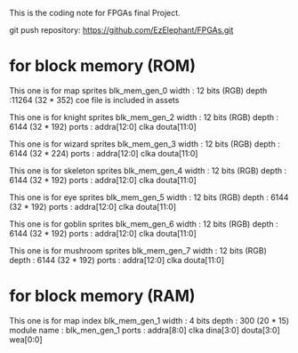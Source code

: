 This is the coding note for FPGAs final Project.

git push repository: https://github.com/EzElephant/FPGAs.git

# for block memory (ROM)
This one is for map sprites
blk_mem_gen_0
width : 12 bits (RGB)
depth :11264 (32 * 352)
coe file is included in assets

This one is for knight sprites
blk_mem_gen_2
width : 12 bits (RGB)
depth : 6144 (32 * 192)
ports : addra[12:0]
        clka
        douta[11:0]

This one is for wizard sprites
blk_mem_gen_3
width : 12 bits (RGB)
depth : 6144 (32 * 224)
ports : addra[12:0]
        clka
        douta[11:0]

This one is for skeleton sprites
blk_mem_gen_4
width : 12 bits (RGB)
depth : 6144 (32 * 192)
ports : addra[12:0]
        clka
        douta[11:0]

This one is for eye sprites
blk_mem_gen_5
width : 12 bits (RGB)
depth : 6144 (32 * 192)
ports : addra[12:0]
        clka
        douta[11:0]

This one is for goblin sprites
blk_mem_gen_6
width : 12 bits (RGB)
depth : 6144 (32 * 192)
ports : addra[12:0]
        clka
        douta[11:0]

This one is for mushroom sprites
blk_mem_gen_7
width : 12 bits (RGB)
depth : 6144 (32 * 192)
ports : addra[12:0]
        clka
        douta[11:0]

# for block memory (RAM)
This one is for map index
blk_mem_gen_1
width : 4 bits
depth : 300 (20 * 15)
module name : blk_men_gen_1
ports : addra[8:0]
        clka
        dina[3:0]
        douta[3:0]
        wea[0:0]
